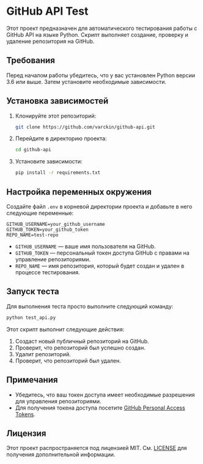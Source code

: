 
# GitHub API Test

Этот проект предназначен для автоматического тестирования работы с GitHub API на языке Python. Скрипт выполняет создание, проверку и удаление репозитория на GitHub.

## Требования

Перед началом работы убедитесь, что у вас установлен Python версии 3.6 или выше. Затем установите необходимые зависимости.

## Установка зависимостей

1. Клонируйте этот репозиторий:

   ```bash
   git clone https://github.com/varckin/github-api.git
   ```
2. Перейдите в директорию проекта:

   ```bash
   cd github-api
   ```
3. Установите зависимости:

   ```bash
   pip install -r requirements.txt
   ```
## Настройка переменных окружения

Создайте файл `.env` в корневой директории проекта и добавьте в него следующие переменные:

```
GITHUB_USERNAME=your_github_username
GITHUB_TOKEN=your_github_token
REPO_NAME=test-repo
```

- `GITHUB_USERNAME` — ваше имя пользователя на GitHub.
- `GITHUB_TOKEN` — персональный токен доступа GitHub с правами на управление репозиториями.
- `REPO_NAME` — имя репозитория, который будет создан и удален в процессе тестирования.

## Запуск теста

Для выполнения теста просто выполните следующий команду:

```bash
python test_api.py
```

Этот скрипт выполнит следующие действия:

1. Создаст новый публичный репозиторий на GitHub.
2. Проверит, что репозиторий был успешно создан.
3. Удалит репозиторий.
4. Проверит, что репозиторий был удален.

## Примечания

- Убедитесь, что ваш токен доступа имеет необходимые разрешения для управления репозиториями.
- Для получения токена доступа посетите [GitHub Personal Access Tokens](https://github.com/settings/tokens).

## Лицензия

Этот проект распространяется под лицензией MIT. См. [LICENSE](LICENSE) для получения дополнительной информации.
